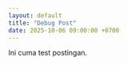 ```yaml
---
layout: default
title: "Debug Post"
date: 2025-10-06 09:00:00 +0700
---
```

Ini cuma test postingan.
